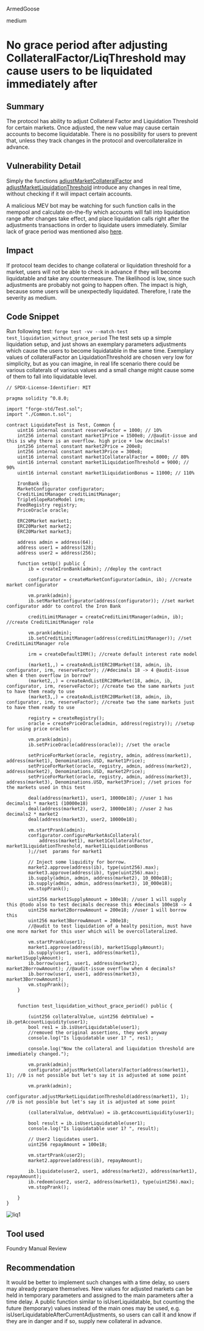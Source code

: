 ArmedGoose

medium

# No grace period after adjusting CollateralFactor/LiqThreshold may cause users to be liquidated immediately after

## Summary
The protocol has ability to adjust Collateral Factor and Liquidation Threshold for certain markets. Once adjusted, the new value may cause certain accounts to become liquidatable. There is no possibility for users to prevent that, unless they track changes in the protocol and overcollateralize in advance.

## Vulnerability Detail
Simply the functions [adjustMarketCollateralFactor](https://github.com/sherlock-audit/2023-05-ironbank/blob/main/ib-v2/src/protocol/pool/MarketConfigurator.sol#L165) and [adjustMarketLiquidationThreshold](https://github.com/sherlock-audit/2023-05-ironbank/blob/main/ib-v2/src/protocol/pool/MarketConfigurator.sol#L205) introduce any changes in real time, without checking if it will impact certain accounts.

A malicious MEV bot may be watching for such function calls in the mempool and calculate on-the-fly which accounts will fall into liquidation range after changes take effect, and place liquidation calls right after the adjustments transactions in order to liquidate users immediately. Similar lack of grace period was mentioned also [here](https://dacian.me/lending-borrowing-defi-attacks#heading-borrower-immediately-liquidated-after-repayments-resume).

## Impact
If protocol team decides to change collateral or liquidation threshold for a market, users will not be able to check in advance if they will become liquidatable and take any countermeasure.
The likelihood is low, since such adjustments are probably not going to happen often.
The impact is high, because some users will be unexpectedly liquidated.
Therefore, I rate the severity as medium.

## Code Snippet
Run following test: `forge test -vv --match-test test_liquidation_without_grace_period`
The test sets up a simple liquidation setup, and just shows an exemplary parameters adjustments which cause the users to become liquidatable in the same time. Exemplary values of collateralFactor an LiquidationThreshold are chosen very low for simplicity, but as you can imagine, in real life scenario there could be various collaterals of various values and a small change might cause some of them to fall into liquidatable level.

```solidity
// SPDX-License-Identifier: MIT

pragma solidity ^0.8.0;

import "forge-std/Test.sol";
import "./Common.t.sol";

contract LiquidateTest is Test, Common {
    uint16 internal constant reserveFactor = 1000; // 10%
    int256 internal constant market1Price = 1500e8; //@audit-issue and this is why there is an overflow. high price + low decimals!
    int256 internal constant market2Price = 200e8;
    int256 internal constant market3Price = 300e8;
    uint16 internal constant market1CollateralFactor = 8000; // 80%
    uint16 internal constant market1LiquidationThreshold = 9000; // 90%
    uint16 internal constant market1LiquidationBonus = 11000; // 110%

    IronBank ib;
    MarketConfigurator configurator;
    CreditLimitManager creditLimitManager;
    TripleSlopeRateModel irm;
    FeedRegistry registry;
    PriceOracle oracle;

    ERC20Market market1;
    ERC20Market market2;
    ERC20Market market3;

    address admin = address(64);
    address user1 = address(128);
    address user2 = address(256);

    function setUp() public {
        ib = createIronBank(admin); //deploy the contract

        configurator = createMarketConfigurator(admin, ib); //create market configurator

        vm.prank(admin);
        ib.setMarketConfigurator(address(configurator)); //set market configurator addr to control the Iron Bank

        creditLimitManager = createCreditLimitManager(admin, ib); //create CreditLimitManager role

        vm.prank(admin);
        ib.setCreditLimitManager(address(creditLimitManager)); //set CreditLimitManager role

        irm = createDefaultIRM(); //create default interest rate model

        (market1,,) = createAndListERC20Market(18, admin, ib, configurator, irm, reserveFactor); //#decimals 18 -> 4 @audit-issue when 4 then overflow in borrow?
        (market2,,) = createAndListERC20Market(18, admin, ib, configurator, irm, reserveFactor); //create two the same markets just to have them ready to use
        (market3,,) = createAndListERC20Market(18, admin, ib, configurator, irm, reserveFactor); //create two the same markets just to have them ready to use

        registry = createRegistry();
        oracle = createPriceOracle(admin, address(registry)); //setup for using price oracles

        vm.prank(admin);
        ib.setPriceOracle(address(oracle)); //set the oracle

        setPriceForMarket(oracle, registry, admin, address(market1), address(market1), Denominations.USD, market1Price); 
        setPriceForMarket(oracle, registry, admin, address(market2), address(market2), Denominations.USD, market2Price);
        setPriceForMarket(oracle, registry, admin, address(market3), address(market3), Denominations.USD, market3Price); //set prices for the markets used in this test

        deal(address(market1), user1, 10000e18); //user 1 has decimals1 * market1 (10000e18)
        deal(address(market2), user2, 10000e18); //user 2 has decimals2 * market2
        deal(address(market3), user2, 10000e18);

        vm.startPrank(admin);
        configurator.configureMarketAsCollateral(
            address(market1), market1CollateralFactor, market1LiquidationThreshold, market1LiquidationBonus
        );//set  params for market1 

        // Inject some liquidity for borrow.
        market2.approve(address(ib), type(uint256).max);
        market3.approve(address(ib), type(uint256).max);
        ib.supply(admin, admin, address(market2), 10_000e18);
        ib.supply(admin, admin, address(market3), 10_000e18);
        vm.stopPrank();

        uint256 market1SupplyAmount = 100e18; //user 1 will supply this @todo also to test decimals decrease this #decimals 100e18 -> 4
        uint256 market2BorrowAmount = 200e18; //user 1 will borrow this
        uint256 market3BorrowAmount = 200e18;
        //@audit to test liquidation of a healty position, must have one more market for this user which will be overcollateralized.

        vm.startPrank(user1);
        market1.approve(address(ib), market1SupplyAmount);
        ib.supply(user1, user1, address(market1), market1SupplyAmount);
        ib.borrow(user1, user1, address(market2), market2BorrowAmount); //@audit-issue overflow when 4 decimals?
        ib.borrow(user1, user1, address(market3), market3BorrowAmount);
        vm.stopPrank();
    }


    function test_liquidation_without_grace_period() public {

        (uint256 collateralValue, uint256 debtValue) = ib.getAccountLiquidity(user1); 
        bool res1 = ib.isUserLiquidatable(user1);
        //removed the original assertions, they work anyway
        console.log("Is liquidatable user 1? ", res1);

        console.log("Now the collateral and liquidation threshold are immediately changed.");

        vm.prank(admin);
        configurator.adjustMarketCollateralFactor(address(market1), 1); //0 is not possible but let's say it is adjusted at some point
       
        vm.prank(admin);
        configurator.adjustMarketLiquidationThreshold(address(market1), 1); //0 is not possible but let's say it is adjusted at some point

        (collateralValue, debtValue) = ib.getAccountLiquidity(user1);

        bool result = ib.isUserLiquidatable(user1);
        console.log("Is liquidatable user 1? ", result);

        // User2 liquidates user1.
        uint256 repayAmount = 100e18;

        vm.startPrank(user2);
        market2.approve(address(ib), repayAmount);

        ib.liquidate(user2, user1, address(market2), address(market1), repayAmount);
        ib.redeem(user2, user2, address(market1), type(uint256).max);
        vm.stopPrank();

    }
}

```

![liq1](https://github.com/sherlock-audit/2023-05-ironbank-ArmedGoose/assets/120720673/87e59a89-ba97-438c-b4f7-0c779c32b227)


## Tool used
Foundry
Manual Review

## Recommendation
It would be better to implement such changes with a time delay, so users may already prepare themselves. New values for adjusted markets can be held in temporary parameters and assigned to the main parameters after a time delay. A public function similar to isUserLiquidatable, but counting the future (temporary) values instead of the main ones may be used, e.g. isUserLiquidatableAfterCurrentAdjustments, so users can call it and know if they are in danger and if so, supply new collateral in advance.

